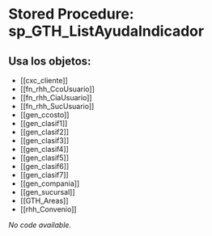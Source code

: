 # Stored Procedure: sp_GTH_ListAyudaIndicador

## Usa los objetos:
- [[cxc_cliente]]
- [[fn_rhh_CcoUsuario]]
- [[fn_rhh_CiaUsuario]]
- [[fn_rhh_SucUsuario]]
- [[gen_ccosto]]
- [[gen_clasif1]]
- [[gen_clasif2]]
- [[gen_clasif3]]
- [[gen_clasif4]]
- [[gen_clasif5]]
- [[gen_clasif6]]
- [[gen_clasif7]]
- [[gen_compania]]
- [[gen_sucursal]]
- [[GTH_Areas]]
- [[rhh_Convenio]]

*No code available.*
